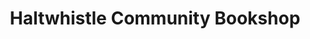 ---
title: "Haltwhistle Community Bookshop"
url: /haltwhistle/haltwhistle-community-bookshop/
shop: Gebrauchtwaren
---